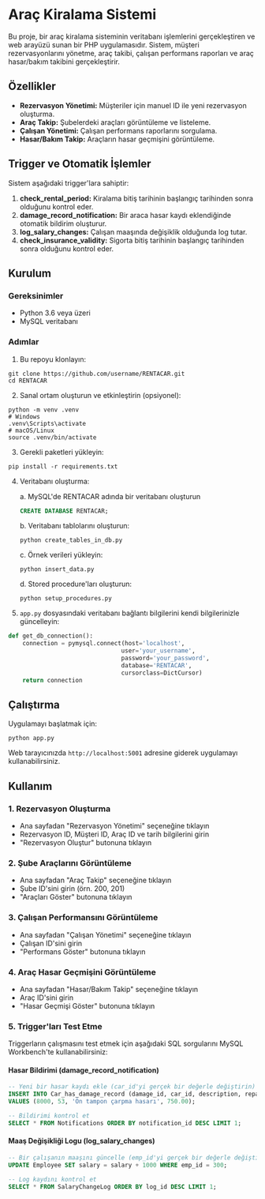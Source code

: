 # Araç Kiralama Sistemi

Bu proje, bir araç kiralama sisteminin veritabanı işlemlerini gerçekleştiren ve web arayüzü sunan bir PHP uygulamasıdır. Sistem, müşteri rezervasyonlarını yönetme, araç takibi, çalışan performans raporları ve araç hasar/bakım takibini gerçekleştirir.

## Özellikler

- **Rezervasyon Yönetimi:** Müşteriler için manuel ID ile yeni rezervasyon oluşturma.
- **Araç Takip:** Şubelerdeki araçları görüntüleme ve listeleme.
- **Çalışan Yönetimi:** Çalışan performans raporlarını sorgulama.
- **Hasar/Bakım Takip:** Araçların hasar geçmişini görüntüleme.

## Trigger ve Otomatik İşlemler

Sistem aşağıdaki trigger'lara sahiptir:

1. **check_rental_period:** Kiralama bitiş tarihinin başlangıç tarihinden sonra olduğunu kontrol eder.
2. **damage_record_notification:** Bir araca hasar kaydı eklendiğinde otomatik bildirim oluşturur.
3. **log_salary_changes:** Çalışan maaşında değişiklik olduğunda log tutar.
4. **check_insurance_validity:** Sigorta bitiş tarihinin başlangıç tarihinden sonra olduğunu kontrol eder.

## Kurulum

### Gereksinimler

- Python 3.6 veya üzeri
- MySQL veritabanı

### Adımlar

1. Bu repoyu klonlayın:
```
git clone https://github.com/username/RENTACAR.git
cd RENTACAR
```

2. Sanal ortam oluşturun ve etkinleştirin (opsiyonel):
```
python -m venv .venv
# Windows
.venv\Scripts\activate
# macOS/Linux
source .venv/bin/activate
```

3. Gerekli paketleri yükleyin:
```
pip install -r requirements.txt
```

4. Veritabanı oluşturma:

   a. MySQL'de RENTACAR adında bir veritabanı oluşturun
   
   ```sql
   CREATE DATABASE RENTACAR;
   ```
   
   b. Veritabanı tablolarını oluşturun:
   ```
   python create_tables_in_db.py
   ```
   
   c. Örnek verileri yükleyin:
   ```
   python insert_data.py
   ```
   
   d. Stored procedure'ları oluşturun:
   ```
   python setup_procedures.py
   ```

5. `app.py` dosyasındaki veritabanı bağlantı bilgilerini kendi bilgilerinizle güncelleyin:
```python
def get_db_connection():
    connection = pymysql.connect(host='localhost',
                                user='your_username',
                                password='your_password',
                                database='RENTACAR',
                                cursorclass=DictCursor)
    return connection
```

## Çalıştırma

Uygulamayı başlatmak için:
```
python app.py
```

Web tarayıcınızda `http://localhost:5001` adresine giderek uygulamayı kullanabilirsiniz.

## Kullanım

### 1. Rezervasyon Oluşturma
- Ana sayfadan "Rezervasyon Yönetimi" seçeneğine tıklayın
- Rezervasyon ID, Müşteri ID, Araç ID ve tarih bilgilerini girin
- "Rezervasyon Oluştur" butonuna tıklayın

### 2. Şube Araçlarını Görüntüleme
- Ana sayfadan "Araç Takip" seçeneğine tıklayın
- Şube ID'sini girin (örn. 200, 201)
- "Araçları Göster" butonuna tıklayın

### 3. Çalışan Performansını Görüntüleme
- Ana sayfadan "Çalışan Yönetimi" seçeneğine tıklayın
- Çalışan ID'sini girin
- "Performans Göster" butonuna tıklayın

### 4. Araç Hasar Geçmişini Görüntüleme
- Ana sayfadan "Hasar/Bakım Takip" seçeneğine tıklayın
- Araç ID'sini girin
- "Hasar Geçmişi Göster" butonuna tıklayın

### 5. Trigger'ları Test Etme
Triggerların çalışmasını test etmek için aşağıdaki SQL sorgularını MySQL Workbench'te kullanabilirsiniz:

#### Hasar Bildirimi (damage_record_notification)
```sql
-- Yeni bir hasar kaydı ekle (car_id'yi gerçek bir değerle değiştirin)
INSERT INTO Car_has_damage_record (damage_id, car_id, description, repair_cost)
VALUES (8000, 53, 'Ön tampon çarpma hasarı', 750.00);

-- Bildirimi kontrol et
SELECT * FROM Notifications ORDER BY notification_id DESC LIMIT 1;
```

#### Maaş Değişikliği Logu (log_salary_changes)
```sql
-- Bir çalışanın maaşını güncelle (emp_id'yi gerçek bir değerle değiştirin)
UPDATE Employee SET salary = salary + 1000 WHERE emp_id = 300;

-- Log kaydını kontrol et
SELECT * FROM SalaryChangeLog ORDER BY log_id DESC LIMIT 1;
```

